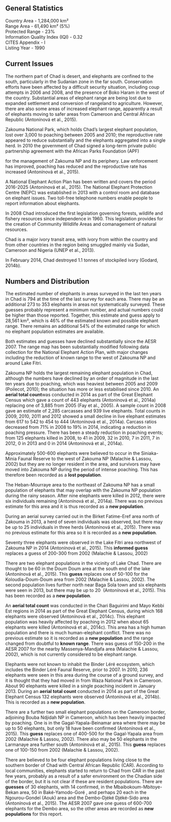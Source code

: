 ## General Statistics

Country Area - 1,284,000 km²<br />
Range Area - 61,490 km² (5%)<br />
Protected Range - 23%<br />
Information Quality Index (IQI) - 0.32<br />
CITES Appendix - I<br />
Listing Year - 1990

## Current Issues

The northern part of Chad is desert, and elephants are confined to the south, particularly in the Sudanian zone in the far south. Conservation efforts have been affected by a difficult security situation, including coup attempts in 2006 and 2008, and the presence of Boko Haram in the west of the country. Substantial areas of elephant range are being lost due to expanded settlement and conversion of rangeland to agriculture. However, there are also some areas of increased elephant range, apparently a result of elephants moving to safer areas from Cameroon and Central African Republic (Antonínová et al., 2015).

Zakouma National Park, which holds Chad’s largest elephant population, lost over 3,000 to poaching between 2005 and 2010; the reproductive rate appeared to reduce substantially and the elephants aggregated into a single herd. In 2010 the government of Chad signed a long-term private public partnership agreement with the African Parks Foundation (APF)  

for the management of Zakouma NP and its periphery. Law enforcement has improved, poaching has reduced and the reproductive rate has increased (Antonínová et al., 2015).

A National Elephant Action Plan has been written and covers the period 2016-2025 (Antonínová et al., 2015). The National Elephant Protection Centre (NEPC) was established in 2013 with a control room and database on elephant issues. Two toll-free telephone numbers enable people to report information about elephants.

In 2008 Chad introduced the first legislation governing forests, wildlife and fishery resources since independence in 1960. This legislation provides for the creation of Community Wildlife Areas and comanagement of natural resources.

Chad is a major ivory transit area, with ivory from within the country and from other countries in the region being smuggled mainly via Sudan, Cameroon and Nigeria (UNEP et al., 2013).

In February 2014, Chad destroyed 1.1 tonnes of stockpiled ivory (Godard, 2014b). 

## Numbers and Distribution

The estimated number of elephants in areas surveyed in the last ten years in Chad is 794 at the time of the last survey for each area. There may be an additional 273 to 353 elephants in areas not systematically surveyed. These guesses probably represent a minimum number, and actual numbers could be higher than those reported. Together, this estimate and guess apply to 28,561 km², which is 46% of the estimated known and possible elephant range. There remains an additional 54% of the estimated range for which no elephant population estimates are available.

Both estimates and guesses have declined substantially since the AESR 2007. The range map has been substantially modified following data collection for the National Elephant Action Plan, with major changes including the reduction of known range to the west of Zakouma NP and around Lake Fitri.

Zakouma NP holds the largest remaining elephant population in Chad, although the numbers have declined by an order of magnitude in the last ten years due to poaching, which was heaviest between 2005 and 2009 (Poilecot, 2010); the situation has more or less estabilised since 2010. An **aerial total count**was conducted in 2014 as part of the Great Elephant Census which gave a count of 443 elephants (Antonínová et al., 2014a)  replacing one of 3,885 from 2005 (Fay et al., 2005). A sample count in 2008 gave an estimate of 2,285 carcasses and 939 live elephants. Total counts in 2009, 2010, 2011 and 2012 showed a small decline in live elephant estimates from 617 to 542 to 454 to 444 (Antonínová et al., 2014a). Carcass ratios decreased from 71% in 2008 to 19% in 2014, indicating a reduction in poaching pressure. There has been a steady reduction in poaching events; from 125 elephants killed in 2008, to 41 in 2009, 32 in 2010, 7 in 2011, 7 in 2012, 0 in 2013 and 0 in 2014 (Antonínová et al., 2014a).

Approximately 500-600 elephants were believed to occur in the Siniaka-Minia Faunal Reserve to the west of Zakouma NP (Malachie & Lassou, 2002) but they are no longer resident in the area, and survivors may have moved into Zakouma NP during the period of intense poaching. This has therefore been recorded as a **lost population**.

The Heban-Mourraye area to the northeast of Zakouma NP has a small population of elephants that may overlap with the Zakouma NP population during the rainy season. After nine elephants were killed in 2012, there were six individuals remaining (Antonínová et al., 2014a). There was no previous estimate for this area and it is thus recorded as a **new population**.

During an aerial survey carried out in the Birket Fatime-Eref area north of Zakouma in 2013, a herd of seven individuals was observed, but there may be up to 25 individuals in three herds (Antonínová et al., 2015). There was no previous estimate for this area so it is recorded as a **new population**.

Seventy three elephants were observed in the Lake Fitri area northwest of Zakouma NP in 2014 (Antonínová et al., 2015). This **informed guess** replaces a guess of 200-300 from 2002 (Malachie & Lassou, 2002)

There are two elephant populations in the vicinity of Lake Chad. There are thought to be 60 in the Doum Doum area at the south end of the lake (Antonínová et al., 2015). This **guess** replaces one of 50-100 for the Koloudia-Doum-Doum area from 2002 (Malachie & Lassou, 2002). The second population lives further north near Baga Sola town and six elephants were seen in 2013, but there may be up to 20  (Antonínová et al., 2015). This has been recorded as a **new population**.

An **aerial total count** was conducted in the Chari Baguirimi and Mayo Kebbi Est regions in 2014 as part of the Great Elephant Census, during which 168 elephants were observed (Antonínová et al., 2014c). This elephant population was heavily affected by poaching in 2012 when about 65 elephants were killed (Antonínová et al., 2014c). This area has a high human population and there is much human-elephant conflict. There was no previous estimate so it is recorded as a **new population** and the range changed from doubtful to **known range**. There was guess of 150-200 in the AESR 2007 for the nearby Massenya-Mandjafa area (Malachie & Lassou, 2002), which is not currently considered to be elephant range.

Elephants were not known to inhabit the Binder Léré ecosystem, which includes the Binder Léré Faunal Reserve, prior to 2007. In 2010, 236 elephants were seen in this area during the course of a ground survey, and it is thought that they had moved in from Waza National Park in Cameroon. About 90 elephants were killed in a single poaching incident in January 2013. During an **aerial total count** conducted in 2014 as part of the Great Elephant Census 132 elephants were observed (Antonínová et al., 2014b). This is recorded as a **new population**.

There are a further two small elephant populations on the Cameroon border, adjoining Bouba Ndjidah NP in Cameroon, which has been heavily impacted by poaching. One is in the Gagal-Yapala-Beinamar area where there may be up to 50 elephants, but only 18 have been confirmed (Antonínová et al., 2015). This **guess** replaces one of 400-500 for the Gagal-Yapala area from 2002 (Malachie & Lassou, 2002). There also may be 50 elephants in the Larmanaye area further south (Antonínová et al., 2015). This **guess** replaces one of 100-150 from 2002 (Malachie & Lassou, 2002).

There are believed to be four elephant populations living close to the southern border of Chad with Central African Republic (CAR). According to local communities, elephants started to return to Chad from CAR in the past few years, probably as a result of a safer environment on the Chadian side of the border, but it is not clear if these are resident populations. There are **guesses** of 30 elephants, with 14 confirmed, in the Mbaibokoum-Mbitoye-Bekan area, 50 in Baké-Yamodo-Goré , and perhaps 20 each in the Ngourou-Gondeï (Aouk) area and the Dembo-Djéké Djéké-Sido area (Antonínová et al., 2015). The AESR 2007 gave one guess of 600-700 elephants for the Dembo area, so the other areas are recorded as **new populations** for this report.
